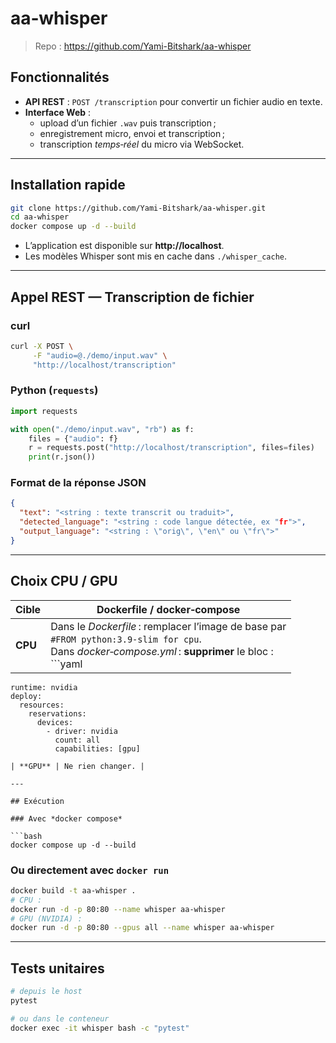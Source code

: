 # aa‑whisper

> Repo : <https://github.com/Yami-Bitshark/aa-whisper>

## Fonctionnalités

- **API REST** : `POST /transcription` pour convertir un fichier audio en texte.  
- **Interface Web** :  
  - upload d’un fichier `.wav` puis transcription ;  
  - enregistrement micro, envoi et transcription ;  
  - transcription *temps‑réel* du micro via WebSocket.

---

## Installation rapide

```bash
git clone https://github.com/Yami-Bitshark/aa-whisper.git
cd aa-whisper
docker compose up -d --build
```

- L’application est disponible sur **http://localhost**.  
- Les modèles Whisper sont mis en cache dans `./whisper_cache`.

---

## Appel REST — Transcription de fichier

### curl

```bash
curl -X POST \
     -F "audio=@./demo/input.wav" \
     "http://localhost/transcription"
```

### Python (`requests`)

```python
import requests

with open("./demo/input.wav", "rb") as f:
    files = {"audio": f}
    r = requests.post("http://localhost/transcription", files=files)
    print(r.json())
```

### Format de la réponse JSON

```json
{
  "text": "<string : texte transcrit ou traduit>",
  "detected_language": "<string : code langue détectée, ex "fr">",
  "output_language": "<string : \"orig\", \"en\" ou \"fr\">"
}
```

---

## Choix CPU / GPU

| Cible | Dockerfile / docker‑compose |
|-------|----------------------------|
| **CPU** | Dans le *Dockerfile* : remplacer l’image de base par<br>`#FROM python:3.9-slim for cpu`.<br>Dans *docker‑compose.yml* : **supprimer** le bloc :<br>```yaml
    runtime: nvidia
    deploy:
      resources:
        reservations:
          devices:
            - driver: nvidia
              count: all
              capabilities: [gpu]
``` |
| **GPU** | Ne rien changer. |

---

## Exécution

### Avec *docker compose*

```bash
docker compose up -d --build
```

### Ou directement avec `docker run`

```bash
docker build -t aa-whisper .
# CPU :
docker run -d -p 80:80 --name whisper aa-whisper
# GPU (NVIDIA) :
docker run -d -p 80:80 --gpus all --name whisper aa-whisper
```

---

## Tests unitaires

```bash
# depuis le host
pytest

# ou dans le conteneur
docker exec -it whisper bash -c "pytest"
```
